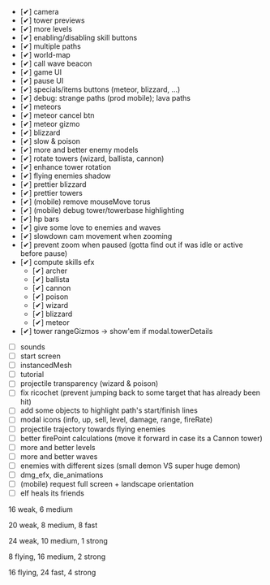 -   [✔] camera
-   [✔] tower previews
-   [✔] more levels
-   [✔] enabling/disabling skill buttons
-   [✔] multiple paths
-   [✔] world-map
-   [✔] call wave beacon
-   [✔] game UI
-   [✔] pause UI
-   [✔] specials/items buttons (meteor, blizzard, ...)
-   [✔] debug: strange paths (prod mobile); lava paths
-   [✔] meteors
-   [✔] meteor cancel btn
-   [✔] meteor gizmo
-   [✔] blizzard
-   [✔] slow & poison
-   [✔] more and better enemy models
-   [✔] rotate towers (wizard, ballista, cannon)
-   [✔] enhance tower rotation
-   [✔] flying enemies shadow
-   [✔] prettier blizzard
-   [✔] prettier towers
-   [✔] (mobile) remove mouseMove torus
-   [✔] (mobile) debug tower/towerbase highlighting
-   [✔] hp bars
-   [✔] give some love to enemies and waves
-   [✔] slowdown cam movement when zooming
-   [✔] prevent zoom when paused (gotta find out if was idle or active before pause)
-   [✔] compute skills efx
    -   [✔] archer
    -   [✔] ballista
    -   [✔] cannon
    -   [✔] poison
    -   [✔] wizard
    -   [✔] blizzard
    -   [✔] meteor
-   [✔] tower rangeGizmos -> show'em if modal.towerDetails
-   [ ] sounds
-   [ ] start screen
-   [ ] instancedMesh
-   [ ] tutorial
-   [ ] projectile transparency (wizard & poison)
-   [ ] fix ricochet (prevent jumping back to some target that has already been hit)
-   [ ] add some objects to highlight path's start/finish lines
-   [ ] modal icons (info, up, sell, level, damage, range, fireRate)
-   [ ] projectile trajectory towards flying enemies
-   [ ] better firePoint calculations (move it forward in case its a Cannon tower)
-   [ ] more and better levels
-   [ ] more and better waves
-   [ ] enemies with different sizes (small demon VS super huge demon)
-   [ ] dmg_efx, die_animations
-   [ ] (mobile) request full screen + landscape orientation
-   [ ] elf heals its friends

16 weak, 6 medium

20 weak, 8 medium, 8 fast

24 weak, 10 medium, 1 strong

8 flying, 16 medium, 2 strong

16 flying, 24 fast, 4 strong
